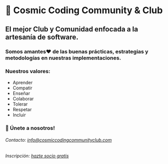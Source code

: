 # 🚀 Cosmic Coding Community & Club

## El mejor Club y Comunidad enfocada a la artesanía de software.

### Somos amantes❤️ de las buenas prácticas, estrategias y metodologías en nuestras implementaciones.


### Nuestros valores:
- Aprender
- Compatir
- Enseñar
- Colaborar
- Tolerar
- Respetar
- Incluir


### 👥 Únete a nosotros!

###### Contacto: info@cosmiccodingcommunityclub.com
###### Inscripción: [hazte socio gratis](https://mailchi.mp/091628f27041/hazte-socio-gratis)


